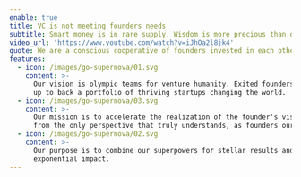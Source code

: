 ```yaml
---
enable: true
title: VC is not meeting founders needs
subtitle: Smart money is in rare supply. Wisdom is more precious than gold.
video_url: 'https://www.youtube.com/watch?v=iJhOa2l8jk4'
quote: We are a conscious cooperative of founders invested in each other’s success.
features:
  - icon: /images/go-supernova/01.svg
    content: >-
      Our vision is olympic teams for venture humanity. Exited founders teaming
      up to back a portfolio of thriving startups changing the world.
  - icon: /images/go-supernova/03.svg
    content: >-
      Our mission is to accelerate the realization of the founder's vision –
      from the only perspective that truly understands, as founders ourselves.
  - icon: /images/go-supernova/02.svg
    content: >-
      Our purpose is to combine our superpowers for stellar results and
      exponential impact.
---
```


